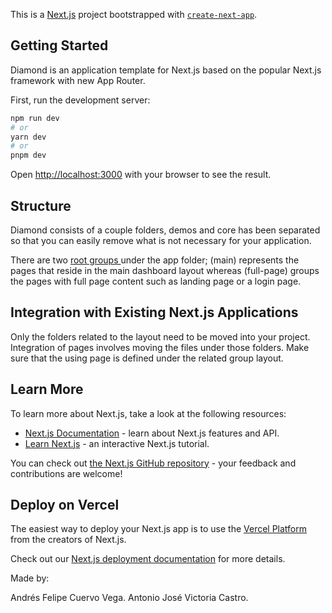 This is a [Next.js](https://nextjs.org/) project bootstrapped with [`create-next-app`](https://github.com/vercel/next.js/tree/canary/packages/create-next-app).

## Getting Started

Diamond is an application template for Next.js based on the popular Next.js framework with new App Router. 

First, run the development server:

```bash
npm run dev
# or
yarn dev
# or
pnpm dev
```

Open [http://localhost:3000](http://localhost:3000) with your browser to see the result.

## Structure

<p>Diamond consists of a couple folders, demos and core has been separated so that you can easily remove what is not necessary for your application.</p>
            <p>
                There are two
                <a href="https://nextjs.org/docs/app/building-your-application/routing/route-groups" className="font-medium hover:underline">
                    root groups
                </a>
                under the app folder;
                <span className="text-primary font-medium"> (main) </span>
                represents the pages that reside in the main dashboard layout whereas
                <span className="text-primary font-medium"> (full-page) </span> groups
                the pages with full page content such as landing page or a login page.
            </p>

## Integration with Existing Next.js Applications

Only the folders related to the layout need to be moved into your project. Integration of pages involves moving the files under those folders. Make sure that the using page is defined under the related group layout.

## Learn More

To learn more about Next.js, take a look at the following resources:

- [Next.js Documentation](https://nextjs.org/docs) - learn about Next.js features and API.
- [Learn Next.js](https://nextjs.org/learn) - an interactive Next.js tutorial.

You can check out [the Next.js GitHub repository](https://github.com/vercel/next.js/) - your feedback and contributions are welcome!

## Deploy on Vercel

The easiest way to deploy your Next.js app is to use the [Vercel Platform](https://vercel.com/new?utm_medium=default-template&filter=next.js&utm_source=create-next-app&utm_campaign=create-next-app-readme) from the creators of Next.js.

Check out our [Next.js deployment documentation](https://nextjs.org/docs/deployment) for more details.

Made by:

Andrés Felipe Cuervo Vega.
Antonio José Victoria Castro.
